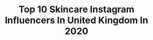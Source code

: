 ---
title: Top 10 Skincare Instagram Influencers In United Kingdom In 2020
description: >-
  Find top skincare Instagram influencers in United Kingdom in 2020. Most popular hashtags: #toofaced #hudabeauty #makeup #ad.
platform: Instagram
profiles:
  - username: "makeuppbyalyy"
    fullname: >-
      ALIYA FATIMA - UAE 🇦🇪
    location: "United Kingdom"
    followers: 62587
    engagement: 351
    commentsToLikes: 0.173064
    avatar: "https://scontent-lhr8-1.cdninstagram.com/v/t51.2885-19/s320x320/81992847_476510649728011_683734260670005248_n.jpg?_nc_ht=scontent-lhr8-1.cdninstagram.com&_nc_ohc=o1Wo24EzpmQAX-yUvsN&oh=cdbd8e35bc4195b913d7aa2716c40e98&oe=5EB936A0"
    verified: false
    hashtags: "#hudabeautyshop, #nyxarabia, #nyxcosmeticsarabia, #igers"
  - username: "thepretendgrownup"
    fullname: >-
      Rachael • UK Blogger
    location: "United Kingdom"
    followers: 5373
    engagement: 849
    commentsToLikes: 0.384265
    avatar: "https://scontent-ams4-1.cdninstagram.com/v/t51.2885-19/s320x320/73279054_2661492980578052_8708740186340589568_n.jpg?_nc_ht=scontent-ams4-1.cdninstagram.com&_nc_ohc=8coo7v3SMDIAX_DCJot&oh=7d1b9c1cc649762834f3ff8024d5e93a&oe=5E8A4FE5"
    verified: false
    hashtags: "#hottubvibes, #lionsheadhike, #southafricatravel, #likecominghome"
  - username: "perriesian"
    fullname: >-
      P E R R I E | W A L K E R
    location: "United Kingdom"
    followers: 31309
    engagement: 306
    commentsToLikes: 0.076053
    avatar: "https://scontent-lhr8-1.cdninstagram.com/v/t51.2885-19/s320x320/91466623_357839275120795_4821676929557987328_n.jpg?_nc_ht=scontent-lhr8-1.cdninstagram.com&_nc_ohc=SD9fE_wd6yQAX8nuWMg&oh=6466aa17e1bfc8491a9fe2578e70bb99&oe=5EB9502F"
    verified: false
    hashtags: "#stayhome"
  - username: "jessicaearle_model"
    fullname: >-
      J E S S I C A  E A R L E
    location: "United Kingdom"
    followers: 57072
    engagement: 326
    commentsToLikes: 0.034033
    avatar: "https://scontent-ams4-1.cdninstagram.com/v/t51.2885-19/s320x320/84971843_566560690613417_6092983353638649856_n.jpg?_nc_ht=scontent-ams4-1.cdninstagram.com&_nc_ohc=_JPBmZUsdKoAX_L037j&oh=b96f31b7816a89092d1d759f034cdd43&oe=5EBA9272"
    verified: false
    hashtags: "#positivefashion, #howtheyasked, #lfw, #selfcare"
  - username: "yourstylishself"
    fullname: >-
      Anna
    location: "United Kingdom"
    followers: 50010
    engagement: 283
    commentsToLikes: 0.056655
    avatar: "https://scontent-lhr8-1.cdninstagram.com/v/t51.2885-19/s320x320/75244425_435984927346509_8865756648719777792_n.jpg?_nc_ht=scontent-lhr8-1.cdninstagram.com&_nc_ohc=WeOQzwEgIsQAX8mhZCH&oh=53b47789102ad43687341aec5bfc57e8&oe=5EBCED75"
    verified: false
    hashtags: "#abhbrows, #abhxamrezy, #longhair, #purpleeyeshadow"
  - username: "sarahlferguson_"
    fullname: >-
      Sarah Ferguson ↟
    location: "United Kingdom"
    followers: 21664
    engagement: 178
    commentsToLikes: 0.087172
    avatar: "https://scontent-lhr8-1.cdninstagram.com/v/t51.2885-19/s320x320/89068883_205735237173977_8765786981348147200_n.jpg?_nc_ht=scontent-lhr8-1.cdninstagram.com&_nc_ohc=UCep6zYC1y4AX8BiaiP&oh=57697f9d2a0b909998173ec8902ff29a&oe=5EB9B133"
    verified: false
    hashtags: "#didnttanthough, #mycorona, #stylediaries, #stalf"
  - username: "saimasmileslike"
    fullname: >-
      Saima Chowdhury 🇧🇩
    location: "United Kingdom"
    followers: 118552
    engagement: 226
    commentsToLikes: 0.028382
    avatar: "https://scontent-lht6-1.cdninstagram.com/v/t51.2885-19/s320x320/75266917_2411929115527060_1447883443131121664_n.jpg?_nc_ht=scontent-lht6-1.cdninstagram.com&_nc_ohc=Wqi3dl_VlLAAX8ehBsS&oh=ee5ed27d619ed3b309963f21e782268d&oe=5EB5E3DC"
    verified: false
    hashtags: "#eylurelashes, #sailormoon, #dekucosplay, #conversestyle"
  - username: "jessicvpimentel"
    fullname: >-
      JÉSSICA PIMENTEL
    location: "United Kingdom"
    followers: 199975
    engagement: 801
    commentsToLikes: 0.003013
    avatar: "https://scontent-lhr8-1.cdninstagram.com/v/t51.2885-19/s320x320/71709938_689991581513260_8308690233558302720_n.jpg?_nc_ht=scontent-lhr8-1.cdninstagram.com&_nc_ohc=uCW9Zmh_UtEAX_k0QdB&oh=786cb445f02f72ac31ca754a1a4c2dc5&oe=5EBC16EF"
    verified: false
    hashtags: "#skincareandshare, #ad, #lifeproofcolorstay, #no7ultramascara"
  - username: "sebinaah"
    fullname: >-
      Sebinaah
    location: "United Kingdom"
    followers: 441955
    engagement: 204
    commentsToLikes: 0.017790
    avatar: "https://scontent-lhr8-1.cdninstagram.com/v/t51.2885-19/s320x320/82841138_185235505880098_6373581057509294080_n.jpg?_nc_ht=scontent-lhr8-1.cdninstagram.com&_nc_ohc=zi3sevtOCuYAX-KqYI9&oh=d2d6219841122af123f7f936497842e7&oe=5EBA882B"
    verified: true
    hashtags: "#hmxme, #armanibeauty, #dontrushchalenge, #modanisa"
  - username: "lucialolita_style"
    fullname: >-
      www.lucialolita.com
    location: "United Kingdom"
    followers: 16306
    engagement: 336
    commentsToLikes: 0.171052
    avatar: "https://scontent-ams4-1.cdninstagram.com/v/t51.2885-19/s320x320/88198403_322971195327002_2909061832972959744_n.jpg?_nc_ht=scontent-ams4-1.cdninstagram.com&_nc_ohc=1PkinZ5Hz3EAX8vQ213&oh=9a9a2709cdd0a95dc474667d00aabd0f&oe=5EBAD579"
    verified: false
    hashtags: "#nightroutine, #supermums, #happymothersday, #girlpower"
---
